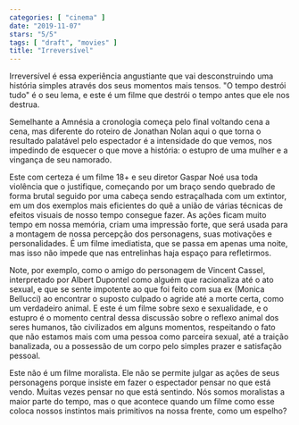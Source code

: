 ```yaml
---
categories: [ "cinema" ]
date: "2019-11-07"
stars: "5/5"
tags: [ "draft", "movies" ]
title: "Irreversível"
---
```

Irreversível é essa experiência angustiante que vai desconstruindo
uma história simples através dos seus momentos mais tensos. "O tempo
destrói tudo" é o seu lema, e este é um filme que destrói o tempo
antes que ele nos destrua.

Semelhante a Amnésia a cronologia começa pelo final voltando cena
a cena, mas diferente do roteiro de Jonathan Nolan aqui o que torna o
resultado palatável pelo espectador é a intensidade do que vemos, nos
impedindo de esquecer o que move a história: o estupro de uma mulher
e a vingança de seu namorado.

Este com certeza é um filme 18+ e seu diretor Gaspar Noé usa toda
violência que o justifique, começando por um braço sendo quebrado de
forma brutal seguido por uma cabeça sendo estraçalhada com um extintor,
em um dos exemplos mais eficientes do quê a união de várias técnicas
de efeitos visuais de nosso tempo consegue fazer. As ações ficam muito
tempo em nossa memória, criam uma impressão forte, que será usada
para a montagem de nossa percepção dos personagens, suas motivações e
personalidades. É um filme imediatista, que se passa em apenas uma noite,
mas isso não impede que nas entrelinhas haja espaço para refletirmos.

Note, por exemplo, como o amigo do personagem de Vincent Cassel,
interpretado por Albert Dupontel como alguém que racionaliza até o ato
sexual, e que se sente impotente ao que foi feito com sua ex (Monica
Bellucci) ao encontrar o suposto culpado o agride até a morte certa,
como um verdadeiro animal. E este é um filme sobre sexo e sexualidade,
e o estupro é o momento central dessa discussão sobre o reflexo animal
dos seres humanos, tão civilizados em alguns momentos, respeitando o
fato que não estamos mais com uma pessoa como parceira sexual, até a
traição banalizada, ou a possessão de um corpo pelo simples prazer
e satisfação pessoal.

Este não é um filme moralista. Ele não se permite julgar as ações de
seus personagens porque insiste em fazer o espectador pensar no que está
vendo. Muitas vezes pensar no que está sentindo. Nós somos moralistas
a maior parte do tempo, mas o que acontece quando um filme como esse
coloca nossos instintos mais primitivos na nossa frente, como um espelho?
